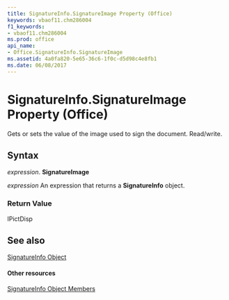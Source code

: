 ```yaml
---
title: SignatureInfo.SignatureImage Property (Office)
keywords: vbaof11.chm286004
f1_keywords:
- vbaof11.chm286004
ms.prod: office
api_name:
- Office.SignatureInfo.SignatureImage
ms.assetid: 4a0fa820-5e65-36c6-1f0c-d5d98c4e8fb1
ms.date: 06/08/2017
---
```



# SignatureInfo.SignatureImage Property (Office)

Gets or sets the value of the image used to sign the document. Read/write.


## Syntax

 _expression_. **SignatureImage**

 _expression_ An expression that returns a **SignatureInfo** object.


### Return Value

IPictDisp


## See also


[SignatureInfo Object](signatureinfo-object-office.md)
#### Other resources


[SignatureInfo Object Members](signatureinfo-members-office.md)

